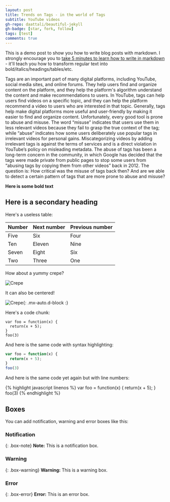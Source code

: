 ```yaml
---
layout: post
title: Trends on Tags - in the world of Tags
subtitle: YouTube videos
gh-repo: daattali/beautiful-jekyll
gh-badge: [star, fork, follow]
tags: [test]
comments: true
---
```


This is a demo post to show you how to write blog posts with markdown.  I strongly encourage you to [take 5 minutes to learn how to write in markdown](https://markdowntutorial.com/) - it'll teach you how to transform regular text into bold/italics/headings/tables/etc.

Tags are an important part of many digital platforms, including YouTube, social media sites, and online forums. They help users find and organize content on the platform, and they help the platform's algorithm understand the content and make recommendations to users. In YouTube, tags can help users find videos on a specific topic, and they can help the platform recommend a video to users who are interested in that topic. Generally, tags help make digital platforms more useful and user-friendly by making it easier to find and organize content.
Unfortunately, every good tool is prone to abuse and misuse. The word “misuse” indicates that users use them in less relevant videos because they fail to grasp the true context of the tag; while “abuse” indicates how some users deliberately use popular tags in irrelevant videos for personal gains.  Miscategorizing videos by adding irrelevant tags is against the terms of services and is a direct violation in YouTube’s policy on misleading metadata. The abuse of tags has been a long-term concern in the community, in which Google has decided that the tags were made private from public pages to stop some users from “abusing tags by copying them from other videos” back in 2012. The question is: How critical was the misuse of tags back then? And are we able to detect a certain pattern of tags that are more prone to abuse and misuse? 

**Here is some bold text**

## Here is a secondary heading

Here's a useless table:

| Number | Next number | Previous number |
| :------ |:--- | :--- |
| Five | Six | Four |
| Ten | Eleven | Nine |
| Seven | Eight | Six |
| Two | Three | One |


How about a yummy crepe?

![Crepe](https://s3-media3.fl.yelpcdn.com/bphoto/cQ1Yoa75m2yUFFbY2xwuqw/348s.jpg)

It can also be centered!

![Crepe](https://s3-media3.fl.yelpcdn.com/bphoto/cQ1Yoa75m2yUFFbY2xwuqw/348s.jpg){: .mx-auto.d-block :}

Here's a code chunk:

~~~
var foo = function(x) {
  return(x + 5);
}
foo(3)
~~~

And here is the same code with syntax highlighting:

```javascript
var foo = function(x) {
  return(x + 5);
}
foo(3)
```

And here is the same code yet again but with line numbers:

{% highlight javascript linenos %}
var foo = function(x) {
  return(x + 5);
}
foo(3)
{% endhighlight %}

## Boxes
You can add notification, warning and error boxes like this:

### Notification

{: .box-note}
**Note:** This is a notification box.

### Warning

{: .box-warning}
**Warning:** This is a warning box.

### Error

{: .box-error}
**Error:** This is an error box.
